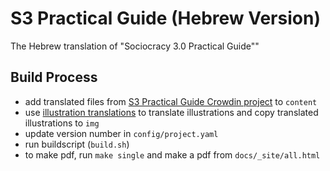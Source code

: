 # S3 Practical Guide (Hebrew Version)

The Hebrew translation of "Sociocracy 3.0 Practical Guide""

## Build Process

* add translated files from [S3 Practical Guide Crowdin project](https://crowdin.com/project/sociocracy-30)  to `content`
* use [illustration translations](https://crowdin.com/project/sociocracy-30-illustrations) to translate illustrations and copy translated illustrations to `img` 
* update version number in `config/project.yaml`
* run buildscript (`build.sh`)
* to make pdf, run `make single` and make a pdf from `docs/_site/all.html`
